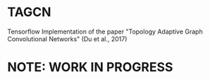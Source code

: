 # TAGCN
Tensorflow Implementation of the paper "Topology Adaptive Graph Convolutional Networks" (Du et al., 2017)

# NOTE: WORK IN PROGRESS
